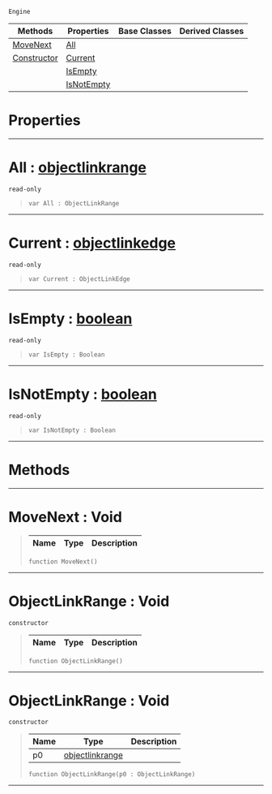  `Engine`

|Methods|Properties|Base Classes|Derived Classes|
|---|---|---|---|
|[ MoveNext](https://github.com/dragonCASTjosh/PlasmaDocs/blob/master/code_reference/class_reference/objectlinkrange.markdown#movenext-void)|[ All](https://github.com/dragonCASTjosh/PlasmaDocs/blob/master/code_reference/class_reference/objectlinkrange.markdown#all-plasma-engine-document)| | |
|[ Constructor](https://github.com/dragonCASTjosh/PlasmaDocs/blob/master/code_reference/class_reference/objectlinkrange.markdown#objectlinkrange-void)|[ Current](https://github.com/dragonCASTjosh/PlasmaDocs/blob/master/code_reference/class_reference/objectlinkrange.markdown#current-plasma-engine-docu)| | |
| |[ IsEmpty](https://github.com/dragonCASTjosh/PlasmaDocs/blob/master/code_reference/class_reference/objectlinkrange.markdown#isempty-plasma-engine-docu)| | |
| |[ IsNotEmpty](https://github.com/dragonCASTjosh/PlasmaDocs/blob/master/code_reference/class_reference/objectlinkrange.markdown#isnotempty-plasma-engine-d)| | |


 #  Properties


---  
 #  All : [objectlinkrange](https://github.com/dragonCASTjosh/PlasmaDocs/blob/master/code_reference/class_reference/objectlinkrange.markdown)

 `read-only`

> 
> ``` lang=cpp, name=Lightning
> var All : ObjectLinkRange


---  
 #  Current : [objectlinkedge](https://github.com/dragonCASTjosh/PlasmaDocs/blob/master/code_reference/class_reference/objectlinkedge.markdown)

 `read-only`

> 
> ``` lang=cpp, name=Lightning
> var Current : ObjectLinkEdge


---  
 #  IsEmpty : [boolean](https://github.com/dragonCASTjosh/PlasmaDocs/blob/master/code_reference/lightning_base_types/boolean.markdown)

 `read-only`

> 
> ``` lang=cpp, name=Lightning
> var IsEmpty : Boolean


---  
 #  IsNotEmpty : [boolean](https://github.com/dragonCASTjosh/PlasmaDocs/blob/master/code_reference/lightning_base_types/boolean.markdown)

 `read-only`

> 
> ``` lang=cpp, name=Lightning
> var IsNotEmpty : Boolean


---  
 #  Methods


---  
 #  MoveNext : Void

> 
> |Name|Type|Description|
> |---|---|---|
> ``` lang=cpp, name=Lightning
> function MoveNext()
> ``` 


---  
 #  ObjectLinkRange : Void

 `constructor`

> 
> |Name|Type|Description|
> |---|---|---|
> ``` lang=cpp, name=Lightning
> function ObjectLinkRange()
> ``` 


---  
 #  ObjectLinkRange : Void

 `constructor`

> 
> |Name|Type|Description|
> |---|---|---|
> |p0|[objectlinkrange](https://github.com/dragonCASTjosh/PlasmaDocs/blob/master/code_reference/class_reference/objectlinkrange.markdown)| |
> ``` lang=cpp, name=Lightning
> function ObjectLinkRange(p0 : ObjectLinkRange)
> ``` 


---  
 

 